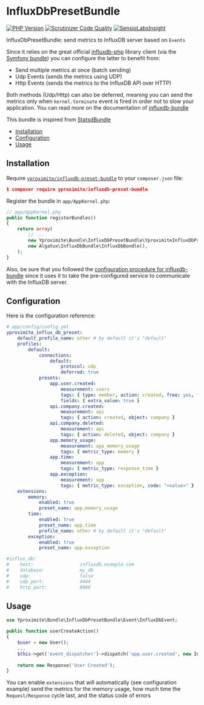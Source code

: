 InfluxDbPresetBundle
====================

[![PHP Version](https://img.shields.io/badge/PHP-%5E7.0-blue.svg)](https://img.shields.io/badge/PHP-%5E7.0-blue.svg)  [![Scrutinizer Code Quality](https://scrutinizer-ci.com/g/Yproximite/influxdb-preset-bundle/badges/quality-score.png?b=master)](https://scrutinizer-ci.com/g/Yproximite/influxdb-preset-bundle/?branch=master) [![SensioLabsInsight](https://insight.sensiolabs.com/projects/30d897e5-749a-4b2e-aa5f-381c61ddebb6/mini.png)](https://insight.sensiolabs.com/projects/30d897e5-749a-4b2e-aa5f-381c61ddebb6)

InfluxDbPresetBundle: send metrics to InfluxDB server based on `Events` 

Since it relies on the great official [influxdb-php](https://github.com/influxdata/influxdb-php) library client (via the [Symfony bundle](https://github.com/Algatux/influxdb-bundle)) you can configure the latter to benefit from:
- Send multiple metrics at once (batch sending)
- Udp Events (sends the metrics using UDP)
- Http Events (sends the metrics to the InfluxDB API over HTTP)

Both methods (Udp/Http) can also be deferred, meaning you can send the metrics only when `kernel.terminate` event is fired in order not to slow your application.
You can read more on the documentation of [influxdb-bundle](https://github.com/Algatux/influxdb-bundle#sending-data-to-influx-db-trough-events)

This bundle is inspired from [StatsdBundle](https://github.com/M6Web/StatsdBundle)

* [Installation](#installation)
* [Configuration](#configuration)
* [Usage](#usage)

Installation
------------

Require
[`yproximite/influxdb-preset-bundle`](https://packagist.org/packages/yproximite/influxdb-preset-bundle)
to your `composer.json` file:

```json
$ composer require yproximite/influxdb-preset-bundle
```

Register the bundle in `app/AppKernel.php`:

```php
// app/AppKernel.php
public function registerBundles()
{
    return array(
        // ...
        new Yproximite\Bundle\InfluxDbPresetBundle\YproximiteInfluxDbPresetBundle(),
        new Algatux\InfluxDbBundle\InfluxDbBundle(),
    );
}
```

Also, be sure that you followed the [configuration procedure for influxdb-bundle](https://github.com/Algatux/influxdb-bundle) since it uses it to take the pre-configured service to communicate with the InfluxDB server.

Configuration
-------------

Here is the configuration reference:

```yaml
# app/config/config.yml
yproximite_influx_db_preset:
    default_profile_name: other # by default it's "default"
    profiles:
        default:
            connections:
                default:
                    protocol: udp
                    deferred: true
            presets:
                app.user.created:
                    measurement: users
                    tags: { type: member, action: created, free: yes, foo: bar }
                    fields: { extra_value: true }
                api.company.created:
                    measurement: api
                    tags: { action: created, object: company }
                api.company.deleted:
                    measurement: api
                    tags: { action: deleted, object: company }
                app.memory_usage:
                    measurement: app_memory_usage
                    tags: { metric_type: memory }
                app.time:
                    measurement: app
                    tags: { metric_type: response_time }
                app.exception:
                    measurement: app
                    tags: { metric_type: exception, code: "<value>" }
    extensions:
        memory:
            enabled: true
            preset_name: app.memory_usage
        time:
            enabled: true
            preset_name: app.time
            profile_name: other # by default it's "default"
        exception:
            enabled: true
            preset_name: app.exception

#influx_db:
#    host:                 influxdb.example.com 
#    database:             my_db
#    udp:                  false
#    udp_port:             4444
#    http_port:            8086    
```

Usage
-----

```php
use Yproximite\Bundle\InfluxDbPresetBundle\Event\InfluxDbEvent;

public function userCreateAction()
{
    $user = new User();
    ...
    $this->get('event_dispatcher')->dispatch('app.user.created', new InfluxDbEvent(1));
    
    return new Response('User Created');
}
```

You can enable `extensions` that will automatically (see configuration example) send the metrics for the memory usage, 
how much time the `Request/Response` cycle last, and the status code of errors
